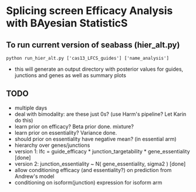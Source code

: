 # Splicing screen Efficacy Analysis with BAyesian StatisticS

## To run current version of seabass (hier_alt.py)
```python run_hier_alt.py ['cas13_LFCS_guides'] ['name_analysis']```

- this will generate an output directory with posterior values for guides, junctions and genes as well as summary plots 

## TODO
- multiple days
- deal with bimodality: are these just 0s? (use Harm's pipeline? Let Karin do this)
- learn prior on efficacy? Beta prior done. mixture?
- learn prior on essentiality? Variance done. 
- should prior on essentiality have negative mean? (in essential arm) 
- hierarchy over genes/junctions
- version 1: lfc = guide_efficacy * junction_targetability * gene_essentiality [done]
- version 2: junction_essentiality ~ N( gene_essentiality, sigma2 ) [done]
- allow conditioning efficacy (and essentiality?) on prediction from Andrew's model
- conditioning on isoform(junction) expression for isoform arm